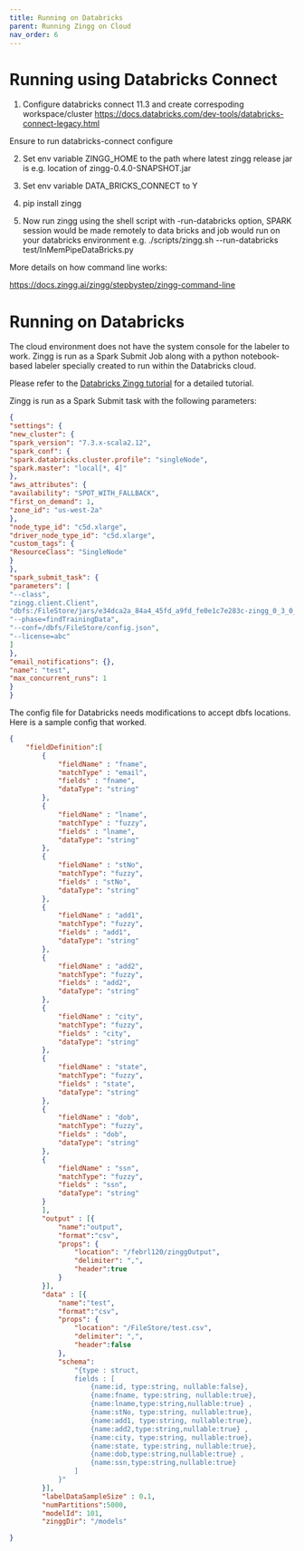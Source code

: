 ```yaml
---
title: Running on Databricks
parent: Running Zingg on Cloud
nav_order: 6
---
```


# Running using Databricks Connect

1. Configure databricks connect 11.3 and create correspoding workspace/cluster
https://docs.databricks.com/dev-tools/databricks-connect-legacy.html

Ensure to run databricks-connect configure

2. Set env variable ZINGG_HOME to the path where latest zingg release jar is e.g. location of zingg-0.4.0-SNAPSHOT.jar

4. Set env variable DATA_BRICKS_CONNECT to Y

5. pip install zingg

6. Now run zingg using the shell script with -run-databricks option, SPARK session would be made remotely to data bricks and job would run on your databricks environment
e.g. ./scripts/zingg.sh --run-databricks test/InMemPipeDataBricks.py

More details on how command line works:

https://docs.zingg.ai/zingg/stepbystep/zingg-command-line

# Running on Databricks

The cloud environment does not have the system console for the labeler to work. Zingg is run as a Spark Submit Job along with a python notebook-based labeler specially created to run within the Databricks cloud.

Please refer to the [Databricks Zingg tutorial](https://medium.com/@sonalgoyal/identity-resolution-on-databricks-for-customer-360-591661bcafce) for a detailed tutorial.

Zingg is run as a Spark Submit task with the following parameters:

```json
{
"settings": {
"new_cluster": {
"spark_version": "7.3.x-scala2.12",
"spark_conf": {
"spark.databricks.cluster.profile": "singleNode",
"spark.master": "local[*, 4]"
},
"aws_attributes": {
"availability": "SPOT_WITH_FALLBACK",
"first_on_demand": 1,
"zone_id": "us-west-2a"
},
"node_type_id": "c5d.xlarge",
"driver_node_type_id": "c5d.xlarge",
"custom_tags": {
"ResourceClass": "SingleNode"
}
},
"spark_submit_task": {
"parameters": [
"--class",
"zingg.client.Client",
"dbfs:/FileStore/jars/e34dca2a_84a4_45fd_a9fd_fe0e1c7e283c-zingg_0_3_0_SNAPSHOT-aa6ea.jar",
"--phase=findTrainingData",
"--conf=/dbfs/FileStore/config.json",
"--license=abc"
]
},
"email_notifications": {},
"name": "test",
"max_concurrent_runs": 1
}
}
```

The config file for Databricks needs modifications to accept dbfs locations. Here is a sample config that worked.

```json
{	
	"fieldDefinition":[
		{
			"fieldName" : "fname",
			"matchType" : "email",
			"fields" : "fname",
			"dataType": "string" 
		},
		{
			"fieldName" : "lname",
			"matchType" : "fuzzy",
			"fields" : "lname",
			"dataType": "string" 
		},
		{
			"fieldName" : "stNo",
			"matchType": "fuzzy",
			"fields" : "stNo",
			"dataType": "string" 
		},
		{
			"fieldName" : "add1",
			"matchType": "fuzzy",
			"fields" : "add1",
			"dataType": "string" 
		},
		{
			"fieldName" : "add2",
			"matchType": "fuzzy",
			"fields" : "add2",
			"dataType": "string" 
		},
		{
			"fieldName" : "city",
			"matchType": "fuzzy",
			"fields" : "city",
			"dataType": "string" 
		},
		{
			"fieldName" : "state",
			"matchType": "fuzzy",
			"fields" : "state",
			"dataType": "string" 
		},
		{
			"fieldName" : "dob",
			"matchType": "fuzzy",
			"fields" : "dob",
			"dataType": "string" 
		},
		{
			"fieldName" : "ssn",
			"matchType": "fuzzy",
			"fields" : "ssn",
			"dataType": "string" 
		}
		],
		"output" : [{
			"name":"output", 
			"format":"csv", 
			"props": {
				"location": "/febrl120/zinggOutput",
				"delimiter": ",",
				"header":true
			}
		}],
		"data" : [{
			"name":"test", 
			"format":"csv", 
			"props": {
				"location": "/FileStore/test.csv",
				"delimiter": ",",
				"header":false					
			},
			"schema": 
				"{type : struct,
				fields : [ 
					{name:id, type:string, nullable:false}, 
					{name:fname, type:string, nullable:true},
					{name:lname,type:string,nullable:true} ,
					{name:stNo, type:string, nullable:true}, 
					{name:add1, type:string, nullable:true},
					{name:add2,type:string,nullable:true} ,
					{name:city, type:string, nullable:true}, 
					{name:state, type:string, nullable:true},
					{name:dob,type:string,nullable:true} ,
					{name:ssn,type:string,nullable:true}
				]
			}"
		}],
		"labelDataSampleSize" : 0.1,
		"numPartitions":5000,
		"modelId": 101,
		"zinggDir": "/models"

}
```
